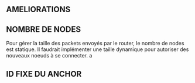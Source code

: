 ## AMELIORATIONS 

## NOMBRE DE NODES 
Pour gérer la taille des packets envoyés par le router, le nombre de nodes est statique. 
Il faudrait implémenter une taille dynamique pour autoriser des nouveaux noeuds à se connecter. a

## ID FIXE DU ANCHOR 
